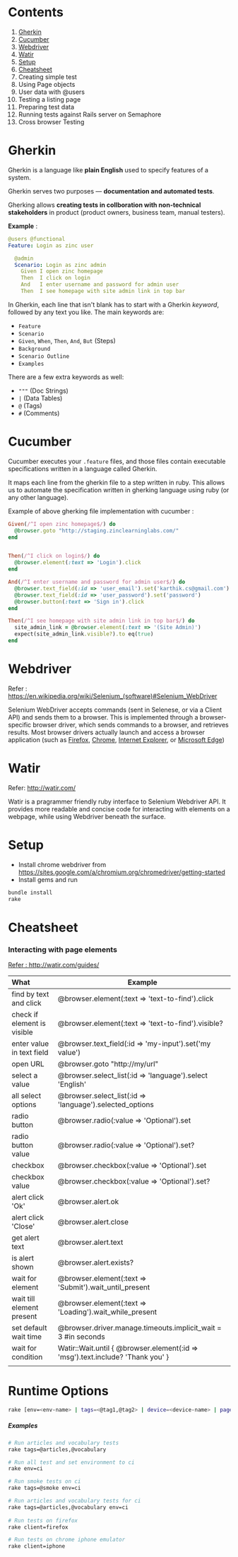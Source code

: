 # Contents

1. [Gherkin](#gherkin)
2. [Cucumber](#cucumber)
3. [Webdriver](#webdriver)
4. [Watir](#watir)
5. [Setup](#setup)
6. [Cheatsheet](#cheatsheet)
7. Creating simple test
8. Using Page objects
9. User data with @users
10. Testing a listing page
11. Preparing test data
12. Running tests against Rails server on Semaphore
13. Cross browser Testing



# Gherkin

Gherkin is a language like **plain English** used to specify features of a system.

Gherkin serves two purposes — **documentation and automated tests**. 

Gherking allows **creating tests in collboration with non-technical stakeholders** in product (product owners, business team, manual testers).

**Example** : 

```yaml
@users @functional
Feature: Login as zinc user

  @admin
  Scenario: Login as zinc admin
    Given I open zinc homepage
    Then  I click on login
    And   I enter username and password for admin user
    Then  I see homepage with site admin link in top bar
```

In Gherkin, each line that isn't blank has to start with a Gherkin *keyword*, followed by any text you like. The main keywords are:

- `Feature`
- `Scenario`
- `Given`, `When`, `Then`, `And`, `But` (Steps)
- `Background`
- `Scenario Outline`
- `Examples`

There are a few extra keywords as well:

- `"""` (Doc Strings)
- `|` (Data Tables)
- `@` (Tags)
- `#` (Comments)



# Cucumber

Cucumber executes your `.feature` files, and those files contain executable specifications written in a language called Gherkin.

It maps each line from the gherkin file to a step written in ruby. This allows us to automate the specification written in gherking language using ruby (or any other language).



Example of above gherking file implementation with cucumber : 

```ruby
Given(/^I open zinc homepage$/) do
  @browser.goto "http://staging.zinclearninglabs.com/"
end


Then(/^I click on login$/) do
  @browser.element(:text => 'Login').click
end

And(/^I enter username and password for admin user$/) do
  @browser.text_field(:id => 'user_email').set('karthik.cs@gmail.com')
  @browser.text_field(:id => 'user_password').set('password')
  @browser.button(:text => 'Sign in').click
end

Then(/^I see homepage with site admin link in top bar$/) do
  site_admin_link = @browser.element(:text => '(Site Admin)')
  expect(site_admin_link.visible?).to eq(true)
end
```



# Webdriver

Refer : https://en.wikipedia.org/wiki/Selenium_(software)#Selenium_WebDriver

Selenium WebDriver accepts commands (sent in Selenese, or via a Client API) and sends them to a browser. This is implemented through a browser-specific browser driver, which sends commands to a browser, and retrieves results. Most browser drivers actually launch and access a browser application (such as [Firefox](https://en.wikipedia.org/wiki/Firefox), [Chrome](https://en.wikipedia.org/wiki/Google_Chrome), [Internet Explorer](https://en.wikipedia.org/wiki/Internet_Explorer), or [Microsoft Edge](https://en.wikipedia.org/wiki/Microsoft_Edge))



# Watir 

Refer: http://watir.com/

Watir is a pragrammer friendly ruby interface to Selenium Webdriver API. It provides more readable and concise code for interacting with elements on a webpage, while using Webdriver beneath the surface.



# Setup

- Install chrome webdriver from https://sites.google.com/a/chromium.org/chromedriver/getting-started
- Install gems and run

```bash
bundle install
rake
```



# Cheatsheet 

### Interacting with page elements

<u>Refer :  http://watir.com/guides/</u> 

| What                        | Example                                                      |
| :-------------------------- | ------------------------------------------------------------ |
| find by text and click      | @browser.element(:text => 'text-to-find').click              |
| check if element is visible | @browser.element(:text => 'text-to-find').visible?           |
| enter value in text field   | @browser.text_field(:id => 'my-input').set('my value')       |
| open URL                    | @browser.goto "http://my/url"                                |
| select a value              | @browser.select_list(:id => 'language').select 'English'     |
| all select options          | @browser.select_list(:id => 'language').selected_options     |
| radio button                | @browser.radio(:value => 'Optional').set                     |
| radio button value          | @browser.radio(:value => 'Optional').set?                    |
| checkbox                    | @browser.checkbox(:value => 'Optional').set                  |
| checkbox value              | @browser.checkbox(:value => 'Optional').set?                 |
| alert click 'Ok'            | @browser.alert.ok                                            |
| alert click 'Close'         | @browser.alert.close                                         |
| get alert text              | @browser.alert.text                                          |
| is alert shown              | @browser.alert.exists?                                       |
| wait for element            | @browser.element(:text => 'Submit').wait_until_present       |
| wait till element present   | @browser.element(:text => 'Loading').wait_while_present      |
| set default wait time       | @browser.driver.manage.timeouts.implicit_wait = 3 #in seconds |
| wait for condition          | Watir::Wait.until { @browser.element(:id => 'msg').text.include? 'Thank you' } |
|                             |                                                              |



# Runtime Options

```bash
rake [env=<env-name> | tags=<@tag1,@tag2> | device=<device-name> | pages=<path/to/pages> | data_suite=<name> | url=<url> | report_file=<path> | client=<device&browser> | users=<profiles-name> | ]
```

##### Examples

```bash
# Run articles and vocabulary tests
rake tags=@articles,@vocabulary

# Run all test and set environment to ci
rake env=ci 

# Run smoke tests on ci
rake tags=@smoke env=ci  

# Run articles and vocabulary tests for ci
rake tags=@articles,@vocabulary env=ci  
   
# Run tests on firefox
rake client=firefox 

# Run tests on chrome iphone emulator
rake client=iphone 

```
